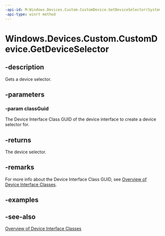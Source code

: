 ----api-id: M:Windows.Devices.Custom.CustomDevice.GetDeviceSelector(System.Guid)
-api-type: winrt method
---<!-- Method syntaxpublic string GetDeviceSelector(System.Guid classGuid)--># Windows.Devices.Custom.CustomDevice.GetDeviceSelector## -descriptionGets a device selector.## -parameters### -param classGuidThe Device Interface Class GUID of the device interface to create a device selector for.## -returnsThe device selector.## -remarksFor more info about the Device Interface Class GUID, see [Overview of Device Interface Classes](XREF:TODO:devinst.overview_of_device_interface_classes).## -examples## -see-also[Overview of Device Interface Classes](XREF:TODO:devinst.overview_of_device_interface_classes)